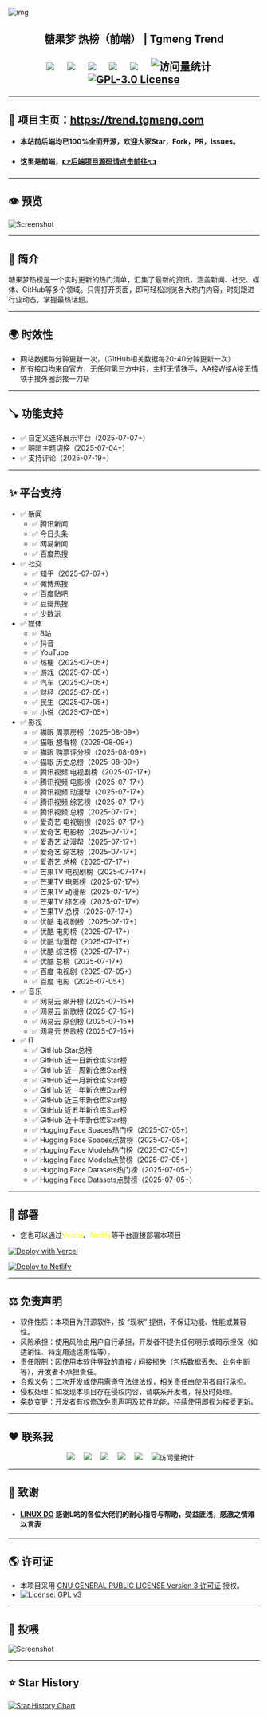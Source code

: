 ![img](https://github-r2.tgmeng.com/github/readme/gihub-readme-head.png)

<h2><div align="center">糖果梦 热榜（前端） | Tgmeng Trend</div>
<div>&nbsp;</div>
<!-- profile logo 个人资料徽标 -->
  <div align="center">
    <a href="https://tgmeng.com"><img src="https://img.shields.io/badge/Home-主页-blue" /></a>&emsp;
    <a href="https://bbs.tgmeng.com"><img src="https://img.shields.io/badge/BBS-论坛-c32136" /></a>&emsp;
    <a href="https://bilibili.tgmeng.com"><img src="https://img.shields.io/badge/Bilibili-B站-8c36db" /></a>&emsp;
    <a href="https://wechat.tgmeng.com"><img src="https://img.shields.io/badge/WeChat-微信-07c160" /></a>&emsp;
    <a href="https://tg.tgmeng.com"><img src="https://img.shields.io/badge/Bilibili-TG-ff69b4" /></a>&emsp;
    <!-- visitor -->
    <img src="https://komarev.com/ghpvc/?username=CandyDream6&label=Views&color=orange&style=flat" alt="访问量统计" />&emsp;
    <!-- GPL-3.0 License -->
    <a href="https://www.gnu.org/licenses/gpl-3.0"><img src="https://img.shields.io/badge/License-GPL%203.0-blue.svg" alt="GPL-3.0 License" /></a>
  </div>

---

## 🏩 项目主页：https://trend.tgmeng.com

- <h4>本站前后端均已100%全面开源，欢迎大家Star，Fork，PR，Issues。<br/>

- <h4>这里是前端，<a href="https://github.com/CandyDream6/tgmeng-api" target="_blank">👉后端项目源码请点击前往👈</a>

---

## 👁️ 预览

![Screenshot](https://r2-trend.tgmeng.com/tgmeng-trend/tgmeng-trend-yulan.png)

---

## 📖 简介
糖果梦热榜是一个实时更新的热门清单，汇集了最新的资讯，涵盖新闻、社交、媒体、GitHub等多个领域。只需打开页面，即可轻松浏览各大热门内容，时刻跟进行业动态，掌握最热话题。

---
## 🌍 时效性
- 网站数据每分钟更新一次，（GitHub相关数据每20-40分钟更新一次）
- 所有接口均来自官方，无任何第三方中转，主打无情铁手，AA接W接A接无情铁手接外圈刮接一刀斩

---

## 🪠 功能支持

- ✅ 自定义选择展示平台（2025-07-07+）
- ✅ 明暗主题切换（2025-07-04+）
- ✅ 支持评论（2025-07-19+）

---

## ✨ 平台支持

- ✅ 新闻
  - ✅ 腾讯新闻 
  - ✅ 今日头条
  - ✅ 网易新闻
  - ✅ 百度热搜
- ✅ 社交
  - ✅ 知乎（2025-07-07+）
  - ✅ 微博热搜
  - ✅ 百度贴吧
  - ✅ 豆瓣热搜
  - ✅ 少数派
- ✅ 媒体
  - ✅ B站
  - ✅ 抖音
  - ✅ YouTube
  - ✅ 热梗（2025-07-05+）
  - ✅ 游戏（2025-07-05+）
  - ✅ 汽车（2025-07-05+）
  - ✅ 财经（2025-07-05+）
  - ✅ 民生（2025-07-05+）
  - ✅ 小说（2025-07-05+）
- ✅ 影视
  - ✅ 猫眼 周票房榜（2025-08-09+）
  - ✅ 猫眼 想看榜（2025-08-09+）
  - ✅ 猫眼 购票评分榜（2025-08-09+）
  - ✅ 猫眼 历史总榜（2025-08-09+）
  - ✅ 腾讯视频 电视剧榜（2025-07-17+）
  - ✅ 腾讯视频 电影榜（2025-07-17+）
  - ✅ 腾讯视频 动漫帮（2025-07-17+）
  - ✅ 腾讯视频 综艺榜（2025-07-17+）
  - ✅ 腾讯视频 总榜（2025-07-17+）
  - ✅ 爱奇艺 电视剧榜（2025-07-17+）
  - ✅ 爱奇艺 电影榜（2025-07-17+）
  - ✅ 爱奇艺 动漫帮（2025-07-17+）
  - ✅ 爱奇艺 综艺榜（2025-07-17+）
  - ✅ 爱奇艺 总榜（2025-07-17+）
  - ✅ 芒果TV 电视剧榜（2025-07-17+）
  - ✅ 芒果TV 电影榜（2025-07-17+）
  - ✅ 芒果TV 动漫帮（2025-07-17+）
  - ✅ 芒果TV 综艺榜（2025-07-17+）
  - ✅ 芒果TV 总榜（2025-07-17+）
  - ✅ 优酷 电视剧榜（2025-07-17+）
  - ✅ 优酷 电影榜（2025-07-17+）
  - ✅ 优酷 动漫帮（2025-07-17+）
  - ✅ 优酷 综艺榜（2025-07-17+）
  - ✅ 优酷 总榜（2025-07-17+）
  - ✅ 百度 电视剧（2025-07-05+）
  - ✅ 百度 电影（2025-07-05+）
- ✅ 音乐
  - ✅ 网易云 飙升榜 (2025-07-15+)
  - ✅ 网易云 新歌榜 (2025-07-15+) 
  - ✅ 网易云 原创榜 (2025-07-15+)
  - ✅ 网易云 热歌榜 (2025-07-15+)
- ✅ IT 
  - ✅ GitHub Star总榜
  - ✅ GitHub 近一日新仓库Star榜
  - ✅ GitHub 近一周新仓库Star榜
  - ✅ GitHub 近一月新仓库Star榜
  - ✅ GitHub 近一年新仓库Star榜
  - ✅ GitHub 近三年新仓库Star榜
  - ✅ GitHub 近五年新仓库Star榜
  - ✅ GitHub 近十年新仓库Star榜
  - ✅ Hugging Face Spaces热门榜（2025-07-05+）
  - ✅ Hugging Face Spaces点赞榜（2025-07-05+）
  - ✅ Hugging Face Models热门榜（2025-07-05+）
  - ✅ Hugging Face Models点赞榜（2025-07-05+）
  - ✅ Hugging Face Datasets热门榜（2025-07-05+）
  - ✅ Hugging Face Datasets点赞榜（2025-07-05+）

---
## 🗼 部署

- 您也可以通过<span style="color:yellow">Vercel</span>、<span style="color:yellow">Netlify</span>等平台直接部署本项目

[![Deploy with Vercel](https://vercel.com/button)](https://vercel.com/new/clone?repository-url=https://github.com/CandyDream6/tgmeng-top-search-frontend)

[![Deploy to Netlify](https://www.netlify.com/img/deploy/button.svg)](https://app.netlify.com/start/deploy?repository=https://github.com/CandyDream6/tgmeng-top-search-frontend)

---

## ⚖️ 免责声明

- 软件性质：本项目为开源软件，按 “现状” 提供，不保证功能、性能或兼容性。
- 风险承担：使用风险由用户自行承担，开发者不提供任何明示或暗示担保（如适销性、特定用途适用性等）。
- 责任限制：因使用本软件导致的直接 / 间接损失（包括数据丢失、业务中断等），开发者不承担责任。
- 合规义务：二次开发或使用需遵守法律法规，相关责任由使用者自行承担。
- 侵权处理：如发现本项目存在侵权内容，请联系开发者，将及时处理。
- 条款变更：开发者有权修改免责声明及软件功能，持续使用即视为接受更新。
---

## ❤️ 联系我

<div align="center">
    <a href="https://tgmeng.com"><img src="https://img.shields.io/badge/Home-主页-blue" /></a>&emsp;
    <a href="https://bbs.tgmeng.com"><img src="https://img.shields.io/badge/BBS-论坛-c32136" /></a>&emsp;
    <a href="https://bilibili.tgmeng.com"><img src="https://img.shields.io/badge/Bilibili-B站-8c36db" /></a>&emsp;
    <a href="https://wechat.tgmeng.com"><img src="https://img.shields.io/badge/WeChat-微信-07c160" /></a>&emsp;
    <a href="https://tg.tgmeng.com"><img src="https://img.shields.io/badge/Bilibili-TG-ff69b4" /></a>&emsp;
    <!-- visitor -->
    <img src="https://komarev.com/ghpvc/?username=CandyDream6&label=Views&color=orange&style=flat" alt="访问量统计" />&emsp;
  </div>

---

## 💐 致谢

- <h4>  <a href="https://linux.do" target="_blank">LINUX DO</a> 感谢L站的各位大佬们的耐心指导与帮助，受益匪浅，感激之情难以言表

---

## 🌎 许可证

- 本项目采用 [GNU GENERAL PUBLIC LICENSE Version 3 许可证](LICENSE) 授权。
- [![License: GPL v3](https://img.shields.io/badge/License-GPL%203.0-red.svg)](https://www.gnu.org/licenses/gpl-3.0)

---

## 🧧 投喂

![Screenshot](https://github-r2.tgmeng.com/github/readme/donate.png)

---

## ⭐ Star History

<a href="https://www.star-history.com/#CandyDream6/tgmeng-api&CandyDream6/tgmeng-top-search-frontend&Date">
 <picture>
   <source media="(prefers-color-scheme: dark)" srcset="https://api.star-history.com/svg?repos=CandyDream6/tgmeng-api,CandyDream6/tgmeng-top-search-frontend&type=Date&theme=dark" />
   <source media="(prefers-color-scheme: light)" srcset="https://api.star-history.com/svg?repos=CandyDream6/tgmeng-api,CandyDream6/tgmeng-top-search-frontend&type=Date" />
   <img alt="Star History Chart" src="https://api.star-history.com/svg?repos=CandyDream6/tgmeng-api,CandyDream6/tgmeng-top-search-frontend&type=Date" />
 </picture>
</a>